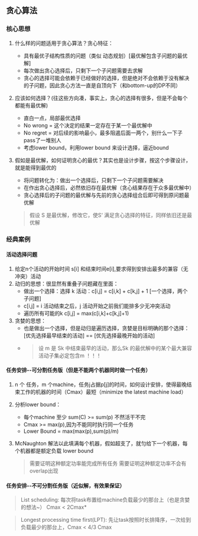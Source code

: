 ## 贪心算法

### 核心思想
1. 什么样的问题适用于贪心算法？贪心特征：
    * 具有最优子结构性质的问题（类似 动态规划）[最优解包含子问题的最优解]
    * 每次做出贪心选择后，只剩下一个子问题需要去求解
    * 贪心的选择可能会依赖于已经做好的选择，但是绝对不会依赖于没有解决的子问题，因此贪心方法一直是自顶向下（和bottom-up的DP不同）

2. 应该如何选择？(往这些方向凑，事实上，贪心的选择有很多，但是不会每个都能有最优解)
    * 直白一点，局部最优选择
    * No wrong = 这个决定的结果一定存在于某一个最优解中
    * No regret = 对后续的影响最小，最多阻遏后面一两个，别什么一下子pass了一堆别人
    * 考虑lower bound，利用lower bound 来设计选择，逼近bound

3. 假如是最优解，如何证明贪心的最优？其实也是设计步骤，按这个步骤设计，就是能得到最优的
    * 将问题转化为：做出一个选择后，只剩下一个子问题需要解决
    * 在作出贪心选择后，必然依旧存在最优解（贪心结果存在于众多最优解中）
    * 贪心选择后的子问题的最优解与先前的贪心选择组合后即可得到原问题最优解

    > 假设 S 是最优解，修改它，使S‘ 满足贪心选择的特征，同样依旧还是最优解

### 经典案例
#### 活动选择问题
1. 给定n个活动的开始时间 s[i] 和结束时间e[i],要求得到安排出最多的兼容（无冲突）活动
2. 动归的思想：很显然有重叠子问题藏在里面：
    * 做出一个选择：选择 k 活动：c[i,j] = c[i,k] + c[k,j] + 1  [一个选择，两个子问题]
    * c[i,j] = i 活动结束之后，j 活动开始之前我们能排多少无冲突活动
    * 遍历所有可能的k c[i,j] = max(c[i,k]+c[k,j]+1)
3. 贪婪的思想：
    * 也是做出一个选择，但是动归是遍历选择，贪婪是目标明确的那个选择：[优先选择最早结束的活动] == [优先选择最晚开始的活动]
    * > 设 m 是 Sk 中结束最早的活动，那么Sk 的最优解中的某个最大兼容活动子集必定包含m ！！！

#### 任务安排--可分割任务版（但是不能两个机器同时做一个任务）
1. n 个 任务，m 个machine，任务j占据p[j]的时间，如何设计安排，使得最晚结束工作的机器的时间（Cmax）最短（minimize the latest machine load）

2. 分析lower bound：
    * 每个machine 至少 sum(C) >= sum(p) 不然活干不完
    * Cmax >= max(p),因为不能同时执行同一个任务
    * Lower Bound = max(max(p),sum(p)/m)

3. McNaughton 解法以此填满每个机器，假如超支了，就匀给下一个机器，每个机器都是额定负载 lower bound
    > 需要证明这种额定功率能完成所有任务
    > 需要证明这种额定功率不会有overlap出现

#### 任务安排--不可分割任务版（近似解，有效果保证）

> List scheduling: 每次将task布置给machine负载最少的那台上（也是贪婪的想法~） Cmax < 2Cmax*

> Longest processing time first(LPT): 先让task按照时长排降序，一次给到负载最少的那台上，Cmax < 4/3 Cmax
    

